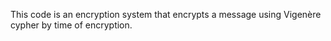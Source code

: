 
This code is an encryption system that encrypts a message using Vigenère cypher by time of encryption. 

